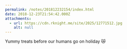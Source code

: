 ```yaml
---
permalink: /notes/201812232154/index.html
date: 2018-12-23T21:54:42.000Z
attachments:
  - url: https://cdn.rknight.me/site/2025/12771512.jpg
    alt: null
---
```


Yummy treats before our humans go on holiday 😿
